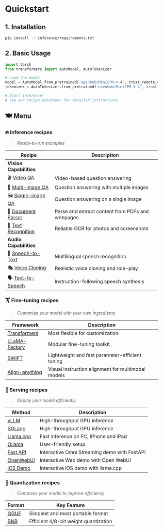 # Quickstart

## 1. Installation
```bash
pip install -r inference/requirements.txt
```

## 2. Basic Usage
```python
import torch
from transformers import AutoModel, AutoTokenizer

# Load the model
model = AutoModel.from_pretrained('openbmb/MiniCPM-V-4', trust_remote_code=True)
tokenizer = AutoTokenizer.from_pretrained('openbmb/MiniCPM-V-4', trust_remote_code=True)

# Start inference!
# See our recipe notebooks for detailed instructions
```

## 🍽️ Menu

### 🔥 Inference recipes
> *Ready-to-run examples*

| Recipe | Description |
| ------ | ----------- |
| **Vision Capabilities** |  |
| 🎬 [Video QA](https://github.com/OpenSQZ/MiniCPM-o-cookbook/blob/main/inference/video_understanding.md) | Video-based question answering |
| 🧩 [Multi-image QA](https://github.com/OpenSQZ/MiniCPM-o-cookbook/blob/main/inference/multi_images.md) | Question answering with multiple images |
| 🖼️ [Single-image QA](https://github.com/OpenSQZ/MiniCPM-o-cookbook/blob/main/inference/single_image.md) | Question answering on a single image |
| 📄 [Document Parser](https://github.com/OpenSQZ/MiniCPM-o-cookbook/blob/main/inference/pdf_parse.md) | Parse and extract content from PDFs and webpages |
| 📝 [Text Recognition](https://github.com/OpenSQZ/MiniCPM-o-cookbook/blob/main/inference/ocr.md) | Reliable OCR for photos and screenshots |
| **Audio Capabilities** |  |
| 🎤 [Speech-to-Text](https://github.com/OpenSQZ/MiniCPM-o-cookbook/blob/main/inference/speech2text.md) | Multilingual speech recognition |
| 🎭 [Voice Cloning](https://github.com/OpenSQZ/MiniCPM-o-cookbook/blob/main/inference/voice_clone.md) | Realistic voice cloning and role-play |
| 🗣️ [Text-to-Speech](https://github.com/OpenSQZ/MiniCPM-o-cookbook/blob/main/inference/text2speech.md) | Instruction-following speech synthesis |

### 🏋️ Fine-tuning recipes
> *Customize your model with your own ingredients*

| Framework | Description |
| --------- | ----------- |
| [Transformers](./finetune/fintune.html#full-parameter-finetuning) | Most flexible for customization |
| [LLaMA-Factory](./finetune/llamafactory.html) | Modular fine-tuning toolkit |
| [SWIFT](./finetune/swift.html) | Lightweight and fast parameter-efficient tuning |
| [Align-anything](./finetune/align-anything.html) | Visual instruction alignment for multimodal models |

### 🥡 Serving recipes
> *Deploy your model efficiently*

| Method | Description |
| ------ | ----------- |
| [vLLM](./deployment/vllm.html) | High-throughput GPU inference |
| [SGLang](./deployment/sglang.html) | High-throughput GPU inference |
| [Llama.cpp](./run_locally/llama.cpp.html) | Fast inference on PC, iPhone and iPad  |
| [Ollama](./run_locally/ollama.html) | User-friendly setup |
| [Fast API](./demo/webdemo.html) | Interactive Omni Streaming demo with FastAPI |
| [OpenWebUI](./demo/openwebui.html) | Interactive Web demo with Open WebUI |
| [iOS Demo](./demo/iosdemo.html) | Interactive iOS demo with llama.cpp |

### 🥄 Quantization recipes
> *Compress your model to improve efficiency*

| Format | Key Feature |
| ------ | ----------- |
| [GGUF](./quantization/gguf.html) | Simplest and most portable format |
| [BNB](./quantization/bnb.html) | Efficient 4/8-bit weight quantization |

